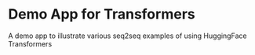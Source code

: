 
# Demo App for Transformers

A demo app to illustrate various seq2seq examples of using HuggingFace Transformers
